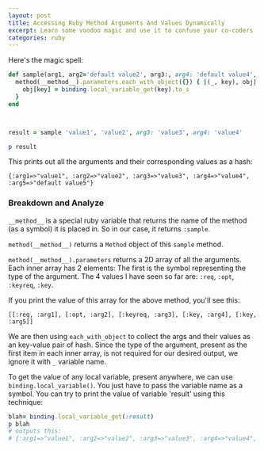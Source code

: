 ```yaml
---
layout: post
title: Accessing Ruby Method Arguments And Values Dynamically
excerpt: Learn some voodoo magic and use it to confuse your co-coders
categories: ruby
---
```



Here's the magic spell:

```rb
def sample(arg1, arg2='default value2', arg3:, arg4: 'default value4', arg5: 'default value5')
  method(__method__).parameters.each_with_object({}) { |(_, key), obj|
    obj[key] = binding.local_variable_get(key).to_s
  }
end



result = sample 'value1', 'value2', arg3: 'value3', arg4: 'value4'

p result
```

This prints out all the arguments and their corresponding values as a hash:

```shell
{:arg1=>"value1", :arg2=>"value2", :arg3=>"value3", :arg4=>"value4", :arg5=>"default value5"}
```

### Breakdown and Analyze

`__method__` is a special ruby variable that returns the name of the method (as a symbol) it is placed in. So in our case, it returns `:sample`.

`method(__method__)` returns a `Method` object of this `sample` method.

`method(__method__).parameters` returns a 2D array of all the arguments. Each inner array has 2 elements: The first is the symbol representing the type of the argument. The 4 values I have seen so far are: `:req`, `:opt`, `:keyreq`, `:key`.

If you print the value of this array for the above method, you'll see this:

```
[[:req, :arg1], [:opt, :arg2], [:keyreq, :arg3], [:key, :arg4], [:key, :arg5]]
```


We are then using `each_with_object` to collect the args and their values as an key-value pair of hash. Since the type of the argument, present as the first item in each inner array, is not required for our desired output, we ignore it with `_` variable name.

To get the value of any local variable, present anywhere, we can use `binding.local_variable()`. You just have to pass the variable name as a symbol. You can try to print the value of variable 'result' using this technique:

```rb
blah= binding.local_variable_get(:result)
p blah
# outputs this:
# {:arg1=>"value1", :arg2=>"value2", :arg3=>"value3", :arg4=>"value4", :arg5=>"default value5"}
```
